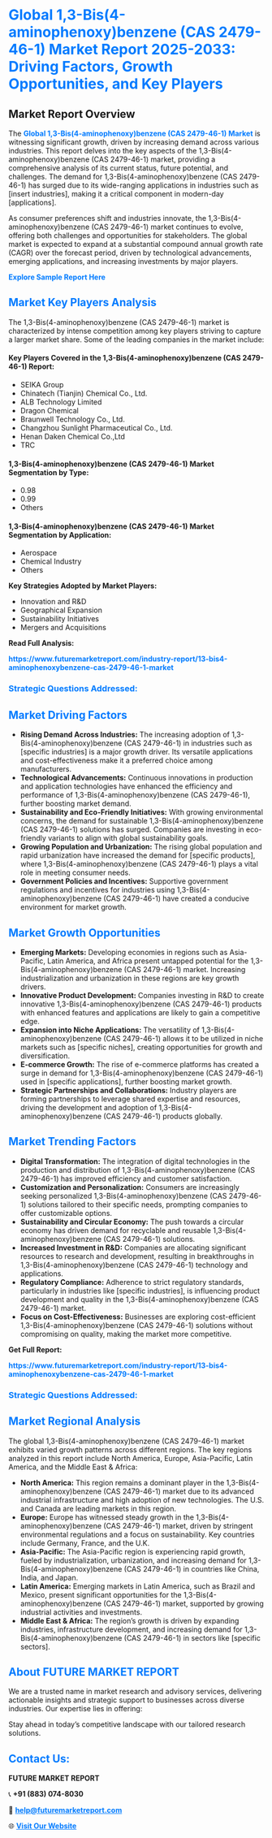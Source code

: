 <h1 style="color: #007BFF;">Global 1,3-Bis(4-aminophenoxy)benzene (CAS 2479-46-1) Market Report 2025-2033: Driving Factors, Growth Opportunities, and Key Players</h1>

<section id="overview">
<h2>Market Report Overview</h2>
<p>The <a href="https://www.futuremarketreport.com/industry-report/13-bis4-aminophenoxybenzene-cas-2479-46-1-market" style="color: #007BFF; text-decoration: none;"><strong>Global 1,3-Bis(4-aminophenoxy)benzene (CAS 2479-46-1) Market</strong></a> is witnessing significant growth, driven by increasing demand across various industries. This report delves into the key aspects of the 1,3-Bis(4-aminophenoxy)benzene (CAS 2479-46-1) market, providing a comprehensive analysis of its current status, future potential, and challenges. The demand for 1,3-Bis(4-aminophenoxy)benzene (CAS 2479-46-1) has surged due to its wide-ranging applications in industries such as [insert industries], making it a critical component in modern-day [applications].</p>
<p>As consumer preferences shift and industries innovate, the 1,3-Bis(4-aminophenoxy)benzene (CAS 2479-46-1) market continues to evolve, offering both challenges and opportunities for stakeholders. The global market is expected to expand at a substantial compound annual growth rate (CAGR) over the forecast period, driven by technological advancements, emerging applications, and increasing investments by major players.</p>
</section>

<section id="overview">
<p><a href="https://www.futuremarketreport.com/request-sample/reportId=114394" style="color: #007BFF; text-decoration: none;"><strong>Explore Sample Report Here</strong></a></p>
</section>

<section id="key-players">
<h2 style="color: #007BFF;">Market Key Players Analysis</h2>
<p>The 1,3-Bis(4-aminophenoxy)benzene (CAS 2479-46-1) market is characterized by intense competition among key players striving to capture a larger market share. Some of the leading companies in the market include:</p>
<h4>Key Players Covered in the 1,3-Bis(4-aminophenoxy)benzene (CAS 2479-46-1) Report:</h4>
<ul><li>SEIKA Group</li><li>Chinatech (Tianjin) Chemical Co., Ltd.</li><li>ALB Technology Limited</li><li>Dragon Chemical</li><li>Braunwell Technology Co., Ltd.</li><li>Changzhou Sunlight Pharmaceutical Co., Ltd.</li><li>Henan Daken Chemical Co.,Ltd</li><li>TRC</li></ul>
<h4>1,3-Bis(4-aminophenoxy)benzene (CAS 2479-46-1) Market Segmentation by Type:</h4>
<ul><li>0.98</li><li>0.99</li><li>Others</li></ul>

<h4>1,3-Bis(4-aminophenoxy)benzene (CAS 2479-46-1) Market Segmentation by Application:</h4>
<ul><li>Aerospace</li><li>Chemical Industry</li><li>Others</li></ul>
<p><strong>Key Strategies Adopted by Market Players:</strong></p>
<ul>
<li>Innovation and R&D</li>
<li>Geographical Expansion</li>
<li>Sustainability Initiatives</li>
<li>Mergers and Acquisitions</li>
</ul>
</section>

<section>
<p><strong>Read Full Analysis: </strong></p><a href="https://www.futuremarketreport.com/industry-report/13-bis4-aminophenoxybenzene-cas-2479-46-1-market" style="color: #007BFF; text-decoration: none;"><strong>https://www.futuremarketreport.com/industry-report/13-bis4-aminophenoxybenzene-cas-2479-46-1-market</strong></a>
<h3 style="color: #007BFF;">Strategic Questions Addressed:</h3>
</section>

<section id="driving-factors">
<h2 style="color: #007BFF;">Market Driving Factors</h2>
<ul>
<li><strong>Rising Demand Across Industries:</strong> The increasing adoption of 1,3-Bis(4-aminophenoxy)benzene (CAS 2479-46-1) in industries such as [specific industries] is a major growth driver. Its versatile applications and cost-effectiveness make it a preferred choice among manufacturers.</li>
<li><strong>Technological Advancements:</strong> Continuous innovations in production and application technologies have enhanced the efficiency and performance of 1,3-Bis(4-aminophenoxy)benzene (CAS 2479-46-1), further boosting market demand.</li>
<li><strong>Sustainability and Eco-Friendly Initiatives:</strong> With growing environmental concerns, the demand for sustainable 1,3-Bis(4-aminophenoxy)benzene (CAS 2479-46-1) solutions has surged. Companies are investing in eco-friendly variants to align with global sustainability goals.</li>
<li><strong>Growing Population and Urbanization:</strong> The rising global population and rapid urbanization have increased the demand for [specific products], where 1,3-Bis(4-aminophenoxy)benzene (CAS 2479-46-1) plays a vital role in meeting consumer needs.</li>
<li><strong>Government Policies and Incentives:</strong> Supportive government regulations and incentives for industries using 1,3-Bis(4-aminophenoxy)benzene (CAS 2479-46-1) have created a conducive environment for market growth.</li>
</ul>
</section>

<section id="growth-opportunities">
<h2 style="color: #007BFF;">Market Growth Opportunities</h2>
<ul>
<li><strong>Emerging Markets:</strong> Developing economies in regions such as Asia-Pacific, Latin America, and Africa present untapped potential for the 1,3-Bis(4-aminophenoxy)benzene (CAS 2479-46-1) market. Increasing industrialization and urbanization in these regions are key growth drivers.</li>
<li><strong>Innovative Product Development:</strong> Companies investing in R&D to create innovative 1,3-Bis(4-aminophenoxy)benzene (CAS 2479-46-1) products with enhanced features and applications are likely to gain a competitive edge.</li>
<li><strong>Expansion into Niche Applications:</strong> The versatility of 1,3-Bis(4-aminophenoxy)benzene (CAS 2479-46-1) allows it to be utilized in niche markets such as [specific niches], creating opportunities for growth and diversification.</li>
<li><strong>E-commerce Growth:</strong> The rise of e-commerce platforms has created a surge in demand for 1,3-Bis(4-aminophenoxy)benzene (CAS 2479-46-1) used in [specific applications], further boosting market growth.</li>
<li><strong>Strategic Partnerships and Collaborations:</strong> Industry players are forming partnerships to leverage shared expertise and resources, driving the development and adoption of 1,3-Bis(4-aminophenoxy)benzene (CAS 2479-46-1) products globally.</li>
</ul>
</section>

<section id="trending-factors">
<h2 style="color: #007BFF;">Market Trending Factors</h2>
<ul>
<li><strong>Digital Transformation:</strong> The integration of digital technologies in the production and distribution of 1,3-Bis(4-aminophenoxy)benzene (CAS 2479-46-1) has improved efficiency and customer satisfaction.</li>
<li><strong>Customization and Personalization:</strong> Consumers are increasingly seeking personalized 1,3-Bis(4-aminophenoxy)benzene (CAS 2479-46-1) solutions tailored to their specific needs, prompting companies to offer customizable options.</li>
<li><strong>Sustainability and Circular Economy:</strong> The push towards a circular economy has driven demand for recyclable and reusable 1,3-Bis(4-aminophenoxy)benzene (CAS 2479-46-1) solutions.</li>
<li><strong>Increased Investment in R&D:</strong> Companies are allocating significant resources to research and development, resulting in breakthroughs in 1,3-Bis(4-aminophenoxy)benzene (CAS 2479-46-1) technology and applications.</li>
<li><strong>Regulatory Compliance:</strong> Adherence to strict regulatory standards, particularly in industries like [specific industries], is influencing product development and quality in the 1,3-Bis(4-aminophenoxy)benzene (CAS 2479-46-1) market.</li>
<li><strong>Focus on Cost-Effectiveness:</strong> Businesses are exploring cost-efficient 1,3-Bis(4-aminophenoxy)benzene (CAS 2479-46-1) solutions without compromising on quality, making the market more competitive.</li>
</ul>
</section>

<section>
<p><strong>Get Full Report: </strong></p><a href="https://www.futuremarketreport.com/industry-report/13-bis4-aminophenoxybenzene-cas-2479-46-1-market" style="color: #007BFF; text-decoration: none;"><strong>https://www.futuremarketreport.com/industry-report/13-bis4-aminophenoxybenzene-cas-2479-46-1-market</strong></a>
<h3 style="color: #007BFF;">Strategic Questions Addressed:</h3>
</section>


<section id="regional-analysis">
<h2 style="color: #007BFF;">Market Regional Analysis</h2>
<p>The global 1,3-Bis(4-aminophenoxy)benzene (CAS 2479-46-1) market exhibits varied growth patterns across different regions. The key regions analyzed in this report include North America, Europe, Asia-Pacific, Latin America, and the Middle East & Africa:</p>
<ul>
<li><strong>North America:</strong> This region remains a dominant player in the 1,3-Bis(4-aminophenoxy)benzene (CAS 2479-46-1) market due to its advanced industrial infrastructure and high adoption of new technologies. The U.S. and Canada are leading markets in this region.</li>
<li><strong>Europe:</strong> Europe has witnessed steady growth in the 1,3-Bis(4-aminophenoxy)benzene (CAS 2479-46-1) market, driven by stringent environmental regulations and a focus on sustainability. Key countries include Germany, France, and the U.K.</li>
<li><strong>Asia-Pacific:</strong> The Asia-Pacific region is experiencing rapid growth, fueled by industrialization, urbanization, and increasing demand for 1,3-Bis(4-aminophenoxy)benzene (CAS 2479-46-1) in countries like China, India, and Japan.</li>
<li><strong>Latin America:</strong> Emerging markets in Latin America, such as Brazil and Mexico, present significant opportunities for the 1,3-Bis(4-aminophenoxy)benzene (CAS 2479-46-1) market, supported by growing industrial activities and investments.</li>
<li><strong>Middle East & Africa:</strong> The region’s growth is driven by expanding industries, infrastructure development, and increasing demand for 1,3-Bis(4-aminophenoxy)benzene (CAS 2479-46-1) in sectors like [specific sectors].</li>
</ul>
</section>

<footer>
<h2 style="color: #007BFF;">About FUTURE MARKET REPORT</h2>
<p>We are a trusted name in market research and advisory services, delivering actionable insights and strategic support to businesses across diverse industries. Our expertise lies in offering:</p>

<p>Stay ahead in today’s competitive landscape with our tailored research solutions.</p>

<h2 style="color: #007BFF;">Contact Us:</h2>
<p><strong>FUTURE MARKET REPORT</strong></p>
<p>📞 <strong>+91 (883) 074-8030</strong></p>
<p>📧 <strong><a href="mailto:help@futuremarketreport.com" style="color: #007BFF;">help@futuremarketreport.com</a></strong></p>
<p>🌐 <strong><a href="https://www.futuremarketreport.com/" style="color: #007BFF;">Visit Our Website</a></strong></p>
</footer>